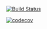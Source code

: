 [![Build Status](https://travis-ci.org/AventusM/Tiimi.io.svg?branch=anton)](https://travis-ci.org/AventusM/Tiimi.io)


[![codecov](https://codecov.io/gh/AventusM/Tiimi.io/branch/anton/graph/badge.svg)](https://codecov.io/gh/AventusM/Tiimi.io)


